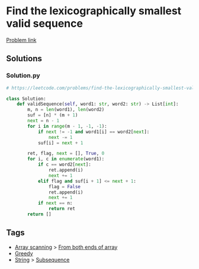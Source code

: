 # Find the lexicographically smallest valid sequence

[Problem link](https://leetcode.com/problems/find-the-lexicographically-smallest-valid-sequence/)

## Solutions


### Solution.py
```py
# https://leetcode.com/problems/find-the-lexicographically-smallest-valid-sequence/

class Solution:
    def validSequence(self, word1: str, word2: str) -> List[int]:
        m, n = len(word1), len(word2)
        suf = [n] * (m + 1)
        next = n - 1
        for i in range(m - 1, -1, -1):
            if next != -1 and word1[i] == word2[next]:
                next -= 1
            suf[i] = next + 1

        ret, flag, next = [], True, 0
        for i, c in enumerate(word1):
            if c == word2[next]:
                ret.append(i)
                next += 1
            elif flag and suf[i + 1] <= next + 1:
                flag = False
                ret.append(i)
                next += 1
            if next == n:
                return ret
        return []
```
## Tags

* [Array scanning](/Collections/array-scanning.md#array-scanning) > [From both ends of array](/Collections/array-scanning.md#from-both-ends-of-array)
* [Greedy](/Collections/greedy.md#greedy)
* [String](/Collections/string.md#string) > [Subsequence](/Collections/string.md#subsequence)
